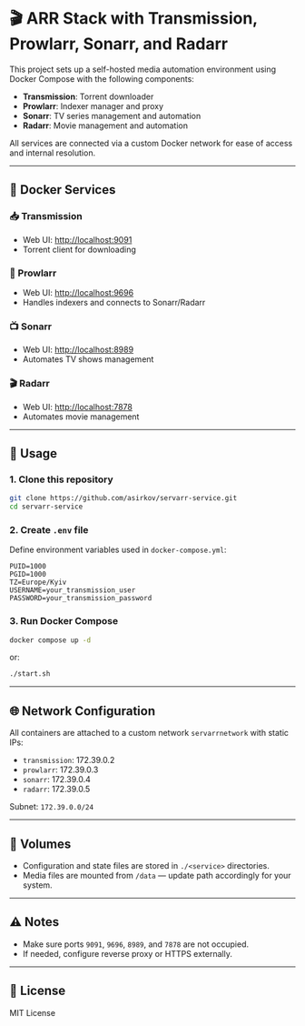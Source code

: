 # 🎬 ARR Stack with Transmission, Prowlarr, Sonarr, and Radarr

This project sets up a self-hosted media automation environment using Docker Compose with the following components:

- **Transmission**: Torrent downloader
- **Prowlarr**: Indexer manager and proxy
- **Sonarr**: TV series management and automation
- **Radarr**: Movie management and automation

All services are connected via a custom Docker network for ease of access and internal resolution.

---

## 🐳 Docker Services

### 📥 Transmission

- Web UI: [http://localhost:9091](http://localhost:9091)
- Torrent client for downloading

### 🔎 Prowlarr

- Web UI: [http://localhost:9696](http://localhost:9696)
- Handles indexers and connects to Sonarr/Radarr

### 📺 Sonarr

- Web UI: [http://localhost:8989](http://localhost:8989)
- Automates TV shows management

### 🎬 Radarr

- Web UI: [http://localhost:7878](http://localhost:7878)
- Automates movie management

---

## 🧾 Usage

### 1. Clone this repository

```bash
git clone https://github.com/asirkov/servarr-service.git
cd servarr-service
```

### 2. Create `.env` file

Define environment variables used in `docker-compose.yml`:

```dotenv
PUID=1000
PGID=1000
TZ=Europe/Kyiv
USERNAME=your_transmission_user
PASSWORD=your_transmission_password
```

### 3. Run Docker Compose

```bash
docker compose up -d
```

or:

```bash
./start.sh
```

---

## 🌐 Network Configuration

All containers are attached to a custom network `servarrnetwork` with static IPs:

- `transmission`: 172.39.0.2
- `prowlarr`: 172.39.0.3
- `sonarr`: 172.39.0.4
- `radarr`: 172.39.0.5

Subnet: `172.39.0.0/24`

---

## 📁 Volumes

- Configuration and state files are stored in `./<service>` directories.
- Media files are mounted from `/data` — update path accordingly for your system.

---

## ⚠️ Notes

- Make sure ports `9091`, `9696`, `8989`, and `7878` are not occupied.
- If needed, configure reverse proxy or HTTPS externally.

---

## 📄 License

MIT License
